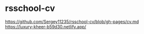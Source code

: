 # rsschool-cv
https://github.com/Sergey11235/rsschool-cv/blob/gh-pages/cv.md
https://luxury-kheer-b59d30.netlify.app/
